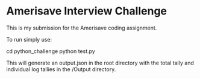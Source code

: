 # Amerisave Interview Challenge

This is my submission for the Amerisave coding assignment.

To run simply use:

cd python_challenge
python test.py

This will generate an output.json in the root directory with the total tally and individual log tallies in the /Output directory.